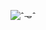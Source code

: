 


![ˆ𐃷ˆ](https://visitor-badge.laobi.icu/badge?page_id=vigricot.vigricot&left_text=ˆ𐃷ˆ&leftcolor=#DC420E&rightcolor=#D6BF3B)
